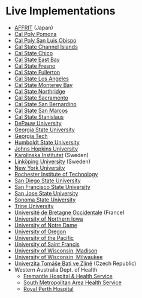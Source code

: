 # Live Implementations #

  * [AFFRIT](http://edb.cc.affrc.go.jp/mxsg/ja/) (Japan)
  * [Cal Poly Pomona](http://xerxes.calstate.edu/pomona/)
  * [Cal Poly San Luis Obispo](http://databases.lib.calpoly.edu/)
  * [Cal State Channel Islands](http://xerxes.calstate.edu/channel/)
  * [Cal State Chico](http://library.calstate.edu/chico/)
  * [Cal State East Bay](http://xerxes.calstate.edu/eastbay/)
  * [Cal State Fresno](http://xerxes.calstate.edu/fresno/)
  * [Cal State Fullerton](http://xerxes.calstate.edu/fullerton/)
  * [Cal State Los Angeles](http://xerxes.calstate.edu/losangeles/books)
  * [Cal State Monterey Bay](http://xerxes.calstate.edu/monterey/books)
  * [Cal State Northridge](http://library.csun.edu/xerxes/)
  * [Cal State Sacramento](http://xerxes.calstate.edu/sacramento/)
  * [Cal State San Bernardino](http://xerxes.calstate.edu/sanbernardino/)
  * [Cal State San Marcos](http://library.calstate.edu/sanmarcos/books)
  * [Cal State Stanislaus](http://xerxes.calstate.edu/stanislaus/books)
  * [DePauw University](http://xerxes.palni.edu/dup)
  * [Georgia State University](http://homer.gsu.edu/search/)
  * [Georgia Tech](http://gtsearch.library.gatech.edu/search/)
  * [Humboldt State University](http://library.calstate.edu/humboldt)
  * [Johns Hopkins University](http://jhsearch.library.jhu.edu/)
  * [Karolinska Institutet](http://metasearch.kib.ki.se/) (Sweden)
  * [Linköping University](http://xet.bibl.liu.se/liubsearch/) (Sweden)
  * [New York University](http://arch.library.nyu.edu/)
  * [Rochester Institute of Technology](http://library.rit.edu/databases/)
  * [San Diego State University](http://library.calstate.edu/sandiego/)
  * [San Francisco State University](http://library.calstate.edu/sanfrancisco/books)
  * [San Jose State University](http://library.calstate.edu/sanjose/)
  * [Sonoma State University](http://library.calstate.edu/sonoma/)
  * [Trine University](http://xerxes.palni.edu/tsp)
  * [Université de Bretagne Occidentale](http://ubodoc-scd.univ-brest.fr/) (France)
  * [University of Northern Iowa](http://www.library.uni.edu/gateway/xerxes/ui/)
  * [University of Notre Dame](http://xerxes.library.nd.edu/quicksearch/)
  * [University of Oregon](http://onesearch.uoregon.edu/)
  * [University of the Pacific](http://aleph19.pacific.edu/_metasearch/)
  * [University of Saint Francis](http://xerxes.palni.edu/sfp)
  * [University of Wisconsin, Madison](http://xerxes.library.wisconsin.edu/wisc/)
  * [University of Wisconsin, Milwaukee](http://xerxes.library.wisconsin.edu/uwm/)
  * [Univerzita Tomáše Bati ve Zlíně](http://portal.knihovna.utb.cz/) (Czech Republic)
  * Western Australia Dept. of Health
    * [Fremantle Hospital & Health Service](http://www.fh.health.wa.gov.au/xerxes/)
    * [South Metropolitan Area Health Service](http://southmetropolitan.health.wa.gov.au/xerxes/)
    * [Royal Perth Hospital](http://www.rph.health.wa.gov.au/xerxes/)